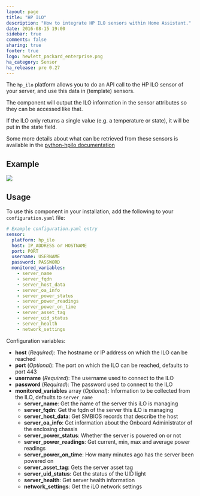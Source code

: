 ```yaml
---
layout: page
title: "HP ILO"
description: "How to integrate HP ILO sensors within Home Assistant."
date: 2016-08-15 19:00
sidebar: true
comments: false
sharing: true
footer: true
logo: hewlett_packard_enterprise.png
ha_category: Sensor
ha_release: pre 0.27
---
```


The `hp_ilo` platform allows you to do an API call to the HP ILO sensor of your server, and use this data in (template) sensors.

The component will output the ILO information in the sensor attributes so they can be accessed like that. 

If the ILO only returns a single value (e.g. a temperature or state), it will be put in the state field.

Some more details about what can be retrieved from these sensors is available in the [python-hpilo documentation](http://pythonhosted.org/python-hpilo/)

## Example
<p class='img'>
  <img src='{{site_root}}/images/screenshots/hp_ilo.png' />
</p>

## Usage
To use this component in your installation, add the following to your `configuration.yaml` file:

```yaml
# Example configuration.yaml entry
sensor:
  platform: hp_ilo
  host: IP_ADDRESS or HOSTNAME
  port: PORT
  username: USERNAME
  password: PASSWORD
  monitored_variables:
    - server_name
    - server_fqdn
    - server_host_data
    - server_oa_info
    - server_power_status
    - server_power_readings
    - server_power_on_time
    - server_asset_tag
    - server_uid_status
    - server_health
    - network_settings
```

Configuration variables:

- **host** (*Required*): The hostname or IP address on which the ILO can be reached
- **port** (*Optional*): The port on which the ILO can be reached, defaults to port 443
- **username** (*Required*): The username used to connect to the ILO
- **password** (*Required*): The password used to connect to the ILO
- **monitored_variables** array (*Optional*): Information to be collected from the ILO, defaults to `server_name`
  - **server_name**: Get the name of the server this iLO is managing
  - **server_fqdn**: Get the fqdn of the server this iLO is managing
  - **server_host_data**: Get SMBIOS records that describe the host
  - **server_oa_info**: Get information about the Onboard Administrator of the enclosing chassis
  - **server_power_status**: Whether the server is powered on or not
  - **server_power_readings**: Get current, min, max and average power readings
  - **server_power_on_time**: How many minutes ago has the server been powered on
  - **server_asset_tag**: Gets the server asset tag
  - **server_uid_status**: Get the status of the UID light
  - **server_health**: Get server health information
  - **network_settings**: Get the iLO network settings
